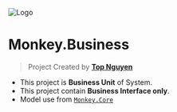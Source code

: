 ﻿![Logo](favicon.ico)
# Monkey.Business
> Project Created by [**Top Nguyen**](http://topnguyen.net)

- This project is **Business Unit** of System.
- This project contain **Business Interface only**.
- Model use from [`Monkey.Core`](../Monkey.Core/readme.md)